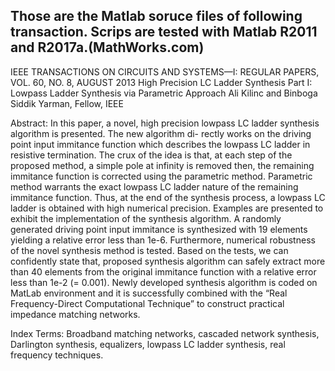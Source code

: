 Those are the Matlab soruce files of following transaction. Scrips are tested with Matlab R2011 and R2017a.(MathWorks.com)
-----------------------------------------------------------
IEEE TRANSACTIONS ON CIRCUITS AND SYSTEMS—I: REGULAR PAPERS, VOL. 60, NO. 8, AUGUST 2013
High Precision LC Ladder Synthesis Part I: Lowpass Ladder Synthesis via Parametric Approach
Ali Kilinc and Binboga Siddik Yarman, Fellow, IEEE

Abstract:
In this paper, a novel, high precision lowpass LC ladder synthesis algorithm is presented. The new algorithm di-
rectly works on the driving point input immitance function which describes the lowpass LC ladder in resistive termination. The crux of the idea is that, at each step of the proposed method, a simple pole at infinity is removed then, the remaining immitance function is corrected using the parametric method. Parametric method warrants the exact lowpass LC ladder nature of the remaining immitance function. Thus, at the end of the synthesis process, a lowpass LC ladder is obtained with high numerical precision.
Examples are presented to exhibit the implementation of the synthesis algorithm. A randomly generated driving point input
immitance is synthesized with 19 elements yielding a relative error less than 1e-6. Furthermore, numerical robustness of the novel synthesis method is tested. Based on the tests, we can confidently state that, proposed synthesis algorithm can safely extract more than 40 elements from the original immitance function with a relative error less than 1e-2 (= 0.001). Newly developed synthesis algorithm is coded on MatLab environment and it is successfully combined
with the “Real Frequency-Direct Computational Technique” to construct practical impedance matching networks.

Index Terms:
Broadband matching networks, cascaded network synthesis, Darlington synthesis, equalizers, lowpass LC
ladder synthesis, real frequency techniques.


